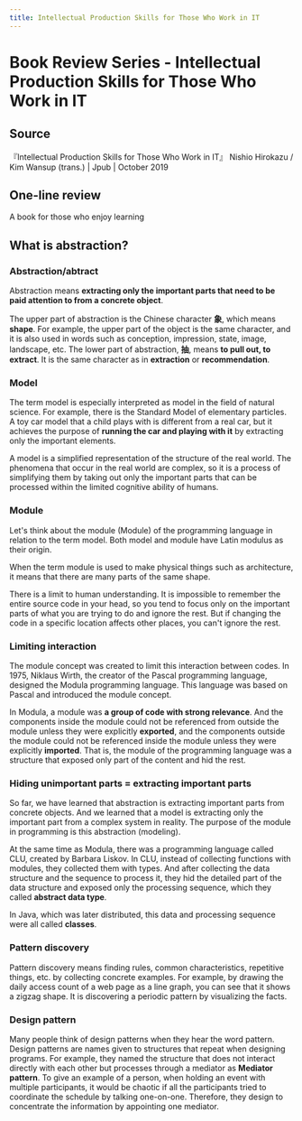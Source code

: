 ```yaml
---
title: Intellectual Production Skills for Those Who Work in IT
---
```

# Book Review Series - Intellectual Production Skills for Those Who Work in IT
## Source
『Intellectual Production Skills for Those Who Work in IT』 Nishio Hirokazu / Kim Wansup (trans.) | Jpub | October 2019

## One-line review
A book for those who enjoy learning

## What is abstraction?
### Abstraction/abtract
Abstraction means **extracting only the important parts that need to be paid attention to from a concrete object**.

The upper part of abstraction is the Chinese character **象**, which means **shape**.
For example, the upper part of the object is the same character, and it is also used in words such as conception, impression, state, image, landscape, etc.
The lower part of abstraction, **抽**, means **to pull out, to extract**. It is the same character as in **extraction** or **recommendation**.

### Model
The term model is especially interpreted as model in the field of natural science. For example, there is the Standard Model of elementary particles.
A toy car model that a child plays with is different from a real car, but it achieves the purpose of **running the car and playing with it** by extracting only the important elements.

A model is a simplified representation of the structure of the real world. The phenomena that occur in the real world are complex, so it is a process of simplifying them by taking out only the important parts that can be processed within the limited cognitive ability of humans.

### Module
Let's think about the module (Module) of the programming language in relation to the term model.
Both model and module have Latin modulus as their origin.

When the term module is used to make physical things such as architecture, it means that there are many parts of the same shape.

There is a limit to human understanding. It is impossible to remember the entire source code in your head, so you tend to focus only on the important parts of what you are trying to do and ignore the rest. But if changing the code in a specific location affects other places, you can't ignore the rest.

### Limiting interaction
The module concept was created to limit this interaction between codes. In 1975, Niklaus Wirth, the creator of the Pascal programming language, designed the Modula programming language. This language was based on Pascal and introduced the module concept.

In Modula, a module was **a group of code with strong relevance**. And the components inside the module could not be referenced from outside the module unless they were explicitly **exported**, and the components outside the module could not be referenced inside the module unless they were explicitly **imported**.
That is, the module of the programming language was a structure that exposed only part of the content and hid the rest.

### Hiding unimportant parts = extracting important parts
So far, we have learned that abstraction is extracting important parts from concrete objects. And we learned that a model is extracting only the important part from a complex system in reality. The purpose of the module in programming is this abstraction (modeling).

At the same time as Modula, there was a programming language called CLU, created by Barbara Liskov. In CLU, instead of collecting functions with modules, they collected them with types. And after collecting the data structure and the sequence to process it, they hid the detailed part of the data structure and exposed only the processing sequence, which they called **abstract data type**.

In Java, which was later distributed, this data and processing sequence were all called **classes**.

### Pattern discovery
Pattern discovery means finding rules, common characteristics, repetitive things, etc. by collecting concrete examples. For example, by drawing the daily access count of a web page as a line graph, you can see that it shows a zigzag shape. It is discovering a periodic pattern by visualizing the facts.

### Design pattern
Many people think of design patterns when they hear the word pattern. Design patterns are names given to structures that repeat when designing programs.
For example, they named the structure that does not interact directly with each other but processes through a mediator as **Mediator pattern**.
To give an example of a person, when holding an event with multiple participants, it would be chaotic if all the participants tried to coordinate the schedule by talking one-on-one. Therefore, they design to concentrate the information by appointing one mediator.
